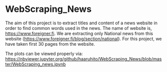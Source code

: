 # WebScraping_News
The aim of this project is to extract titles and content of a news website in order to find common words used in the news. The name of website is, https://www.foreigner.fi. We are extracting only National news from this website (https://www.foreigner.fi/blog/section/national). For this project, we have taken first 30 pages from the website.

The plots can be viewed properly via:
https://nbviewer.jupyter.org/github/haaruhito/WebScraping_News/blob/master/WebScraping_news.ipynb
